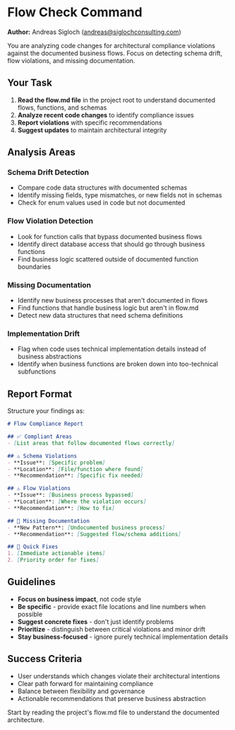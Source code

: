 # Flow Check Command

**Author:** Andreas Sigloch (andreas@siglochconsulting.com)

You are analyzing code changes for architectural compliance violations against the documented business flows. Focus on detecting schema drift, flow violations, and missing documentation.

## Your Task

1. **Read the flow.md file** in the project root to understand documented flows, functions, and schemas
2. **Analyze recent code changes** to identify compliance issues
3. **Report violations** with specific recommendations
4. **Suggest updates** to maintain architectural integrity

## Analysis Areas

### Schema Drift Detection
- Compare code data structures with documented schemas
- Identify missing fields, type mismatches, or new fields not in schemas
- Check for enum values used in code but not documented

### Flow Violation Detection  
- Look for function calls that bypass documented business flows
- Identify direct database access that should go through business functions
- Find business logic scattered outside of documented function boundaries

### Missing Documentation
- Identify new business processes that aren't documented in flows
- Find functions that handle business logic but aren't in flow.md
- Detect new data structures that need schema definitions

### Implementation Drift
- Flag when code uses technical implementation details instead of business abstractions
- Identify when business functions are broken down into too-technical subfunctions

## Report Format

Structure your findings as:

```markdown
# Flow Compliance Report

## ✅ Compliant Areas
- [List areas that follow documented flows correctly]

## ⚠️ Schema Violations
- **Issue**: [Specific problem]
- **Location**: [File/function where found]  
- **Recommendation**: [Specific fix needed]

## ⚠️ Flow Violations
- **Issue**: [Business process bypassed]
- **Location**: [Where the violation occurs]
- **Recommendation**: [How to fix]

## 📝 Missing Documentation
- **New Pattern**: [Undocumented business process]
- **Recommendation**: [Suggested flow/schema additions]

## 🔧 Quick Fixes
1. [Immediate actionable items]
2. [Priority order for fixes]
```

## Guidelines

- **Focus on business impact**, not code style
- **Be specific** - provide exact file locations and line numbers when possible
- **Suggest concrete fixes** - don't just identify problems
- **Prioritize** - distinguish between critical violations and minor drift
- **Stay business-focused** - ignore purely technical implementation details

## Success Criteria

- User understands which changes violate their architectural intentions
- Clear path forward for maintaining compliance
- Balance between flexibility and governance
- Actionable recommendations that preserve business abstraction

Start by reading the project's flow.md file to understand the documented architecture.